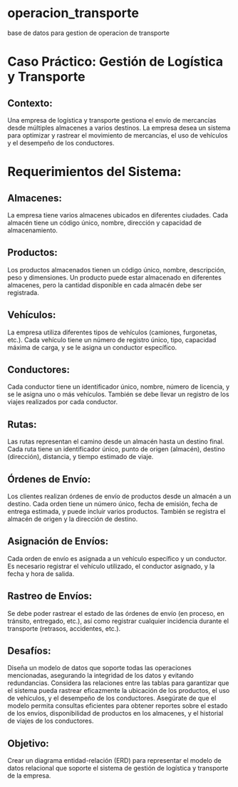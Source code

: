 # operacion_transporte
base de datos para gestion de operacion de transporte

# Caso Práctico: Gestión de Logística y Transporte
## Contexto: 
Una empresa de logística y transporte gestiona el envío de mercancías desde múltiples almacenes a varios destinos. La empresa desea un sistema para optimizar y rastrear el movimiento de mercancías, el uso de vehículos y el desempeño de los conductores.

# Requerimientos del Sistema:

## Almacenes:
La empresa tiene varios almacenes ubicados en diferentes ciudades. Cada almacén tiene un código único, nombre, dirección y capacidad de almacenamiento.

## Productos:
Los productos almacenados tienen un código único, nombre, descripción, peso y dimensiones. Un producto puede estar almacenado en diferentes almacenes, pero la cantidad disponible en cada almacén debe ser registrada.

## Vehículos:
La empresa utiliza diferentes tipos de vehículos (camiones, furgonetas, etc.). Cada vehículo tiene un número de registro único, tipo, capacidad máxima de carga, y se le asigna un conductor específico.

## Conductores:
Cada conductor tiene un identificador único, nombre, número de licencia, y se le asigna uno o más vehículos. También se debe llevar un registro de los viajes realizados por cada conductor.

## Rutas:
Las rutas representan el camino desde un almacén hasta un destino final. Cada ruta tiene un identificador único, punto de origen (almacén), destino (dirección), distancia, y tiempo estimado de viaje.

## Órdenes de Envío:
Los clientes realizan órdenes de envío de productos desde un almacén a un destino. Cada orden tiene un número único, fecha de emisión, fecha de entrega estimada, y puede incluir varios productos. También se registra el almacén de origen y la dirección de destino.

## Asignación de Envíos:
Cada orden de envío es asignada a un vehículo específico y un conductor. Es necesario registrar el vehículo utilizado, el conductor asignado, y la fecha y hora de salida.

## Rastreo de Envíos:
Se debe poder rastrear el estado de las órdenes de envío (en proceso, en tránsito, entregado, etc.), así como registrar cualquier incidencia durante el transporte (retrasos, accidentes, etc.).

## Desafíos:
Diseña un modelo de datos que soporte todas las operaciones mencionadas, asegurando la integridad de los datos y evitando redundancias.
Considera las relaciones entre las tablas para garantizar que el sistema pueda rastrear eficazmente la ubicación de los productos, el uso de vehículos, y el desempeño de los conductores.
Asegúrate de que el modelo permita consultas eficientes para obtener reportes sobre el estado de los envíos, disponibilidad de productos en los almacenes, y el historial de viajes de los conductores.

## Objetivo:
Crear un diagrama entidad-relación (ERD) para representar el modelo de datos relacional que soporte el sistema de gestión de logística y transporte de la empresa.

